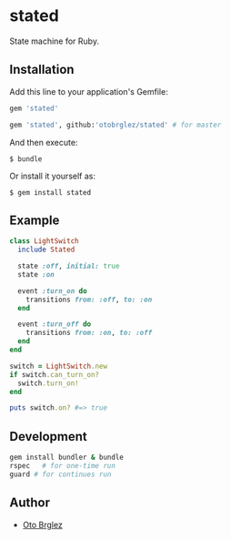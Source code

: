 # stated

State machine for Ruby.

## Installation

Add this line to your application's Gemfile:

```ruby
gem 'stated'

gem 'stated', github:'otobrglez/stated' # for master
```

And then execute:

    $ bundle

Or install it yourself as:

    $ gem install stated

## Example

```ruby
class LightSwitch
  include Stated

  state :off, initial: true
  state :on

  event :turn_on do
    transitions from: :off, to: :on
  end

  event :turn_off do
    transitions from: :on, to: :off
  end
end

switch = LightSwitch.new
if switch.can_turn_on?
  switch.turn_on!
end

puts switch.on? #=> true
```

## Development

```bash
gem install bundler & bundle
rspec	# for one-time run
guard # for continues run
```

## Author

- [Oto Brglez](https://github.com/otobrglez)

